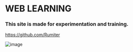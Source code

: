# WEB LEARNING

### This site is made for experimentation and training.

https://github.com/Rumiter

![image](https://cdn.shopify.com/s/files/1/0883/2790/products/DeathBeforeDeFeat19_F_2048x2048.jpg?v=1584635480)

